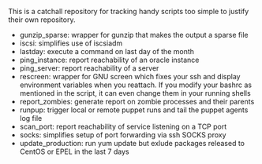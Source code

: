 This is a catchall repository for tracking handy scripts too simple to justify their own repository.

 * gunzip_sparse: wrapper for gunzip that makes the output a sparse file
 * iscsi: simplifies use of iscsiadm
 * lastday: execute a command on last day of the month
 * ping\_instance: report reachability of an oracle instance
 * ping\_server: report reachability of a server
 * rescreen: wrapper for GNU screen which fixes your ssh and display environment variables when you reattach. If you modify your bashrc as mentioned in the script, it can even change them in your running shells
 * report\_zombies: generate report on zombie processes and their parents
 * runpup: trigger local or remote puppet runs and tail the puppet agents log file
 * scan\_port: report reachability of service listening on a TCP port
 * socks: simplifies setup of port forwarding via ssh SOCKS proxy
 * update_production: run yum update but exlude packages released to CentOS or EPEL in the last 7 days

